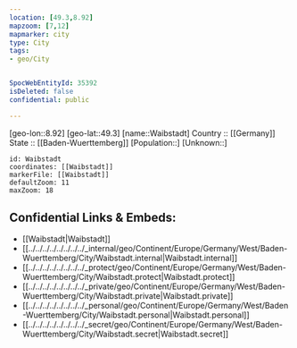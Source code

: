```yaml
---
location: [49.3,8.92] 
mapzoom: [7,12] 
mapmarker: city 
type: City
tags:
- geo/City


SpocWebEntityId: 35392
isDeleted: false
confidential: public

---
```

[geo-lon::8.92] 
[geo-lat::49.3] 
[name::Waibstadt] 
Country :: [[Germany]]  
State :: [[Baden-Wuerttemberg]] 
[Population::] 
[Unknown::] 


```leaflet
id: Waibstadt
coordinates: [[Waibstadt]] 
markerFile: [[Waibstadt]] 
defaultZoom: 11 
maxZoom: 18
```


## Confidential Links & Embeds: 
- [[Waibstadt|Waibstadt]]  
- [[../../../../../../../../_internal/geo/Continent/Europe/Germany/West/Baden-Wuerttemberg/City/Waibstadt.internal|Waibstadt.internal]] 
- [[../../../../../../../../_protect/geo/Continent/Europe/Germany/West/Baden-Wuerttemberg/City/Waibstadt.protect|Waibstadt.protect]] 
- [[../../../../../../../../_private/geo/Continent/Europe/Germany/West/Baden-Wuerttemberg/City/Waibstadt.private|Waibstadt.private]] 
- [[../../../../../../../../_personal/geo/Continent/Europe/Germany/West/Baden-Wuerttemberg/City/Waibstadt.personal|Waibstadt.personal]] 
- [[../../../../../../../../_secret/geo/Continent/Europe/Germany/West/Baden-Wuerttemberg/City/Waibstadt.secret|Waibstadt.secret]] 
